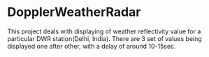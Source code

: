 # DopplerWeatherRadar
This project deals with displaying of weather reflectivity value for a particular DWR station(Delhi, India). There are 3 set of values being displayed one after other, with a delay of around 10-15sec.
